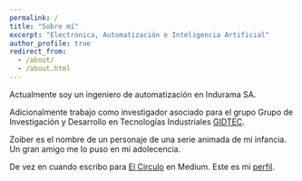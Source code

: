 ```yaml
---
permalink: /
title: "Sobre mí"
excerpt: "Electrónica, Automatización e Inteligencia Artificial"
author_profile: true
redirect_from: 
  - /about/
  - /about.html
---
```


Actualmente soy un ingeniero de automatización en Indurama SA. 

Adicionalmente trabajo como investigador asociado para el grupo Grupo de Investigación y Desarrollo en Tecnologías Industriales [GIDTEC](https://gidtec.blog.ups.edu.ec/).

Zoiber es el nombre de un personaje de una serie animada de mi infancia. Un gran amigo me lo puso en mi adolecencia.

De vez en cuando escribo para [El Circulo](https://medium.com/el-circulo) en Medium. Este es mi [perfil](https://medium.com/@pabloluce2021).

